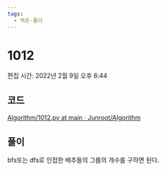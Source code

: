 ```yaml
---
tags:
  - 백준-풀이
---
```

# 1012

편집 시간: 2022년 2월 9일 오후 6:44

## 코드

[Algorithm/1012.py at main · Junroot/Algorithm](https://github.com/Junroot/Algorithm/blob/main/backjoon/1012.py)

## 풀이

bfs또는 dfs로 인접한 배추들의 그룹의 개수를 구하면 된다.